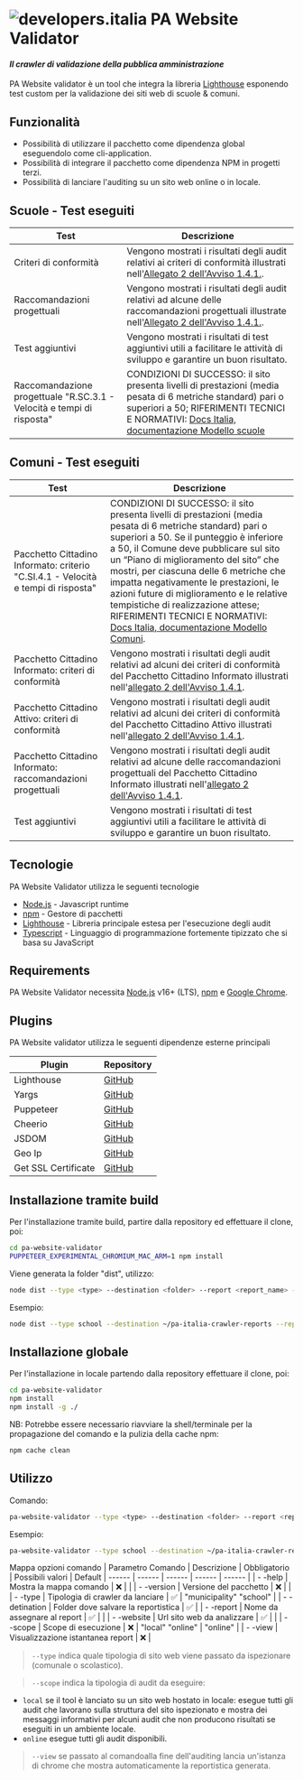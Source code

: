 # ![developers.italia](https://avatars1.githubusercontent.com/u/15377824?s=36&v=4 "developers.italia") PA Website Validator

#### _Il crawler di validazione della pubblica amministrazione_

PA Website validator è un tool che integra la libreria [Lighthouse][lighthouse] esponendo test custom per la validazione dei siti web di scuole & comuni.

## Funzionalità

- Possibilità di utilizzare il pacchetto come dipendenza global eseguendolo come cli-application.
- Possibilità di integrare il pacchetto come dipendenza NPM in progetti terzi.
- Possibilità di lanciare l'auditing su un sito web online o in locale.

## Scuole - Test eseguiti

| Test                                                                  | Descrizione                                                                                                                                                                                                                                                                   |
| --------------------------------------------------------------------- | ----------------------------------------------------------------------------------------------------------------------------------------------------------------------------------------------------------------------------------------------------------------------------- |
| Criteri di conformità                                                 | Vengono mostrati i risultati degli audit relativi ai criteri di conformità illustrati nell'[Allegato 2 dell'Avviso 1.4.1.](https://areariservata.padigitale2026.gov.it/Pa_digitale2026_dettagli_avviso?id=a017Q00000ocbtrQAA#allegati).                                       |
| Raccomandazioni progettuali                                           | Vengono mostrati i risultati degli audit relativi ad alcune delle raccomandazioni progettuali illustrate nell'[Allegato 2 dell'Avviso 1.4.1.](https://areariservata.padigitale2026.gov.it/Pa_digitale2026_dettagli_avviso?id=a017Q00000ocbtrQAA#allegati).                    |
| Test aggiuntivi                                                       | Vengono mostrati i risultati di test aggiuntivi utili a facilitare le attività di sviluppo e garantire un buon risultato.                                                                                                                                                     |
| Raccomandazione progettuale "R.SC.3.1 - Velocità e tempi di risposta" | CONDIZIONI DI SUCCESSO: il sito presenta livelli di prestazioni (media pesata di 6 metriche standard) pari o superiori a 50; RIFERIMENTI TECNICI E NORMATIVI: [Docs Italia, documentazione Modello scuole](https://docs.italia.it/italia/designers-italia/design-scuole-docs) |

## Comuni - Test eseguiti

| Test                                                                              | Descrizione                                                                                                                                                                                                                                                                                                                                                                                                                                                                                                                                                        |
| --------------------------------------------------------------------------------- | ------------------------------------------------------------------------------------------------------------------------------------------------------------------------------------------------------------------------------------------------------------------------------------------------------------------------------------------------------------------------------------------------------------------------------------------------------------------------------------------------------------------------------------------------------------------ |
| Pacchetto Cittadino Informato: criterio "C.SI.4.1 - Velocità e tempi di risposta" | CONDIZIONI DI SUCCESSO: il sito presenta livelli di prestazioni (media pesata di 6 metriche standard) pari o superiori a 50. Se il punteggio è inferiore a 50, il Comune deve pubblicare sul sito un “Piano di miglioramento del sito” che mostri, per ciascuna delle 6 metriche che impatta negativamente le prestazioni, le azioni future di miglioramento e le relative tempistiche di realizzazione attese; RIFERIMENTI TECNICI E NORMATIVI: [Docs Italia, documentazione Modello Comuni](https://docs.italia.it/italia/designers-italia/design-comuni-docs/). |
| Pacchetto Cittadino Informato: criteri di conformità                              | Vengono mostrati i risultati degli audit relativi ad alcuni dei criteri di conformità del Pacchetto Cittadino Informato illustrati nell'[allegato 2 dell'Avviso 1.4.1](https://areariservata.padigitale2026.gov.it/Pa_digitale2026_dettagli_avviso?id=a017Q00000dk829QAA#allegati).                                                                                                                                                                                                                                                                                |
| Pacchetto Cittadino Attivo: criteri di conformità                                 | Vengono mostrati i risultati degli audit relativi ad alcuni dei criteri di conformità del Pacchetto Cittadino Attivo illustrati nell'[allegato 2 dell'Avviso 1.4.1](https://areariservata.padigitale2026.gov.it/Pa_digitale2026_dettagli_avviso?id=a017Q00000dk829QAA#allegati).                                                                                                                                                                                                                                                                                   |
| Pacchetto Cittadino Informato: raccomandazioni progettuali                        | Vengono mostrati i risultati degli audit relativi ad alcune delle raccomandazioni progettuali del Pacchetto Cittadino Informato illustrati nell'[allegato 2 dell'Avviso 1.4.1](https://areariservata.padigitale2026.gov.it/Pa_digitale2026_dettagli_avviso?id=a017Q00000dk829QAA#allegati).                                                                                                                                                                                                                                                                        |
| Test aggiuntivi                                                                   | Vengono mostrati i risultati di test aggiuntivi utili a facilitare le attività di sviluppo e garantire un buon risultato.                                                                                                                                                                                                                                                                                                                                                                                                                                          |

## Tecnologie

PA Website Validator utilizza le seguenti tecnologie

- [Node.js] - Javascript runtime
- [npm] - Gestore di pacchetti
- [Lighthouse] - Libreria principale estesa per l'esecuzione degli audit
- [Typescript] - Linguaggio di programmazione fortemente tipizzato che si basa su JavaScript

## Requirements

PA Website Validator necessita [Node.js](https://nodejs.org/it/) v16+ (LTS), [npm] e [Google Chrome](https://www.google.com/chrome/).

## Plugins

PA Website validator utilizza le seguenti dipendenze esterne principali

| Plugin              | Repository                        |
| ------------------- | --------------------------------- |
| Lighthouse          | [GitHub][lighthouse-url]          |
| Yargs               | [GitHub][yargs-url]               |
| Puppeteer           | [GitHub][puppeteer-url]           |
| Cheerio             | [GitHub][cheerio-url]             |
| JSDOM               | [GitHub][jsdom-url]               |
| Geo Ip              | [GitHub][geoip-url]               |
| Get SSL Certificate | [GitHub][get-ssl-certificate-url] |

## Installazione tramite build

Per l'installazione tramite build, partire dalla repository ed effettuare il clone, poi:

```sh
cd pa-website-validator
PUPPETEER_EXPERIMENTAL_CHROMIUM_MAC_ARM=1 npm install
```

Viene generata la folder "dist", utilizzo:

```sh
node dist --type <type> --destination <folder> --report <report_name> --website <url> --scope <local|online [online]> --view
```

Esempio:

```bash
node dist --type school --destination ~/pa-italia-crawler-reports --report myreport --website https://www.ismonnet.edu.it/ --scope online --view
```

## Installazione globale

Per l'installazione in locale partendo dalla repository effettuare il clone, poi:

```sh
cd pa-website-validator
npm install
npm install -g ./
```

NB: Potrebbe essere necessario riavviare la shell/terminale per la propagazione del comando e la pulizia della cache npm:

```sh
npm cache clean
```

## Utilizzo

Comando:

```bash
pa-website-validator --type <type> --destination <folder> --report <report_name> --website <url> --scope <local|online [online]> --view
```

Esempio:

```bash
pa-website-validator --type school --destination ~/pa-italia-crawler-reports --report myreport --website https://www.ismonnet.edu.it/ --scope online --view
```

Mappa opzioni comando
| Parametro Comando | Descrizione | Obbligatorio | Possibili valori | Default
| ------ | ------ | ------ | ------ | ------ |
| - -help | Mostra la mappa comando | ❌ | |
| - -version | Versione del pacchetto | ❌ | |
| - -type | Tipologia di crawler da lanciare | ✅ | "municipality" "school" |
| - -detination | Folder dove salvare la reportistica | ✅ |
| - -report | Nome da assegnare al report | ✅ | |
| - -website | Url sito web da analizzare | ✅ | |
| - -scope | Scope di esecuzione | ❌ | "local" "online" | "online" |
| - -view | Visualizzazione istantanea report | ❌ |

> `--type` indica quale tipologia di sito web viene passato da ispezionare (comunale o scolastico).

> `--scope` indica la tipologia di audit da eseguire:

- `local` se il tool è lanciato su un sito web hostato in locale: esegue tutti gli audit che lavorano sulla struttura del sito ispezionato e mostra dei messaggi informativi per alcuni audit che non producono risultati se eseguiti in un ambiente locale.
- `online` esegue tutti gli audit disponibili.

> `--view` se passato al comandoalla fine dell'auditing lancia un'istanza di chrome che mostra automaticamente la reportistica generata.

[lighthouse]: https://www.npmjs.com/package/lighthouse
[node.js]: http://nodejs.org
[npm]: https://www.npmjs.com/
[typescript]: https://www.typescriptlang.org/
[repository]: https://github.com/italia/pa-website-validator/
[yargs-url]: https://github.com/yargs/yargs
[lighthouse-url]: https://github.com/GoogleChrome/lighthouse
[puppeteer-url]: https://github.com/puppeteer/puppeteer
[cheerio-url]: https://github.com/cheeriojs/cheerio
[jsdom-url]: https://github.com/jsdom/jsdom
[geoip-url]: https://github.com/geoip-lite/node-geoip
[get-ssl-certificate-url]: https://github.com/johncrisostomo/get-ssl-certificate
